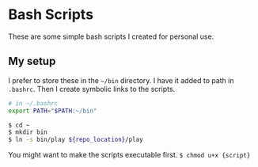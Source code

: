 # Bash Scripts

These are some simple bash scripts I created for personal use.

## My setup
I prefer to store these in the `~/bin` directory. I have it added to path in `.bashrc`. Then I create symbolic links to the scripts.

```bash
# in ~/.bashrc
export PATH="$PATH:~/bin"

$ cd ~
$ mkdir bin
$ ln -s bin/play ${repo_location}/play
```
You might want to make the scripts executable first.
`$ chmod u+x {script}`

